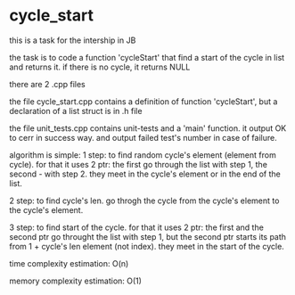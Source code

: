 # cycle_start

  this is a task for the intership in JB

  the task is to code a function 'cycleStart' that find a start of the cycle in list and returns it.
  if there is no cycle, it returns NULL

  there are 2 .cpp files

  the file cycle_start.cpp contains a definition of function 'cycleStart',
  but a declaration of a list struct is in .h file

  the file unit_tests.cpp contains unit-tests and a 'main' function.
  it output OK to cerr in success way.
  and output failed test's number in case of failure.

  algorithm is simple:
  1 step: to find random cycle's element (element from cycle).
          for that it uses 2 ptr: the first go through the list with step 1, the second - with step 2.
          they meet in the cycle's element or in the end of the list.
          
  2 step: to find cycle's len.
          go throgh the cycle from the cycle's element to the cycle's element.

  3 step: to find start of the cycle.
          for that it uses 2 ptr: the first and the second ptr go throught the list with step 1,
          but the second ptr starts its path from 1 + cycle's len element (not index).
          they meet in the start of the cycle.
          
  time complexity estimation: O(n)
  
  memory complexity estimation: O(1)

